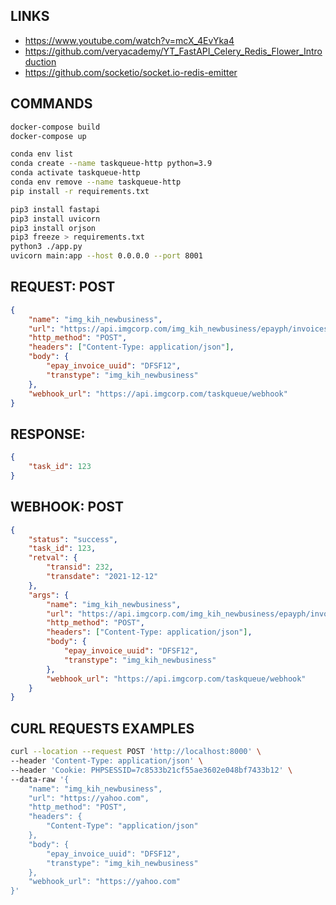 ## LINKS
- https://www.youtube.com/watch?v=mcX_4EvYka4
- https://github.com/veryacademy/YT_FastAPI_Celery_Redis_Flower_Introduction
- https://github.com/socketio/socket.io-redis-emitter

## COMMANDS
```sh
docker-compose build
docker-compose up

conda env list
conda create --name taskqueue-http python=3.9
conda activate taskqueue-http
conda env remove --name taskqueue-http
pip install -r requirements.txt

pip3 install fastapi
pip3 install uvicorn
pip3 install orjson
pip3 freeze > requirements.txt
python3 ./app.py
uvicorn main:app --host 0.0.0.0 --port 8001
```

## REQUEST: POST
```json
{
    "name": "img_kih_newbusiness",
    "url": "https://api.imgcorp.com/img_kih_newbusiness/epayph/invoices/ipn/insert",
    "http_method": "POST",
    "headers": ["Content-Type: application/json"],
    "body": {
        "epay_invoice_uuid": "DFSF12", 
        "transtype": "img_kih_newbusiness"
    },
    "webhook_url": "https://api.imgcorp.com/taskqueue/webhook"
}
```

## RESPONSE:
```json
{
    "task_id": 123
}
```

## WEBHOOK: POST
```json
{
    "status": "success",
    "task_id": 123,
    "retval": {
        "transid": 232,
        "transdate": "2021-12-12"
    },
    "args": {
        "name": "img_kih_newbusiness",
        "url": "https://api.imgcorp.com/img_kih_newbusiness/epayph/invoices/ipn/insert",
        "http_method": "POST",
        "headers": ["Content-Type: application/json"],
        "body": {
            "epay_invoice_uuid": "DFSF12", 
            "transtype": "img_kih_newbusiness"
        },
        "webhook_url": "https://api.imgcorp.com/taskqueue/webhook"
    }
}
```


## CURL REQUESTS EXAMPLES
```bash
curl --location --request POST 'http://localhost:8000' \
--header 'Content-Type: application/json' \
--header 'Cookie: PHPSESSID=7c8533b21cf55ae3602e048bf7433b12' \
--data-raw '{
    "name": "img_kih_newbusiness",
    "url": "https://yahoo.com",
    "http_method": "POST",
    "headers": {
        "Content-Type": "application/json"
    },
    "body": {
        "epay_invoice_uuid": "DFSF12", 
        "transtype": "img_kih_newbusiness"
    },
    "webhook_url": "https://yahoo.com"
}'
```
